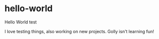# hello-world
Hello World test

I love testing things, also working on new projects. Golly isn't learning fun!
